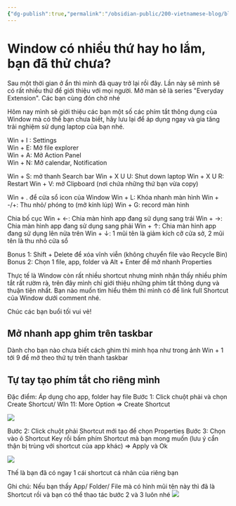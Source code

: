 ```yaml
---
{"dg-publish":true,"permalink":"/obsidian-public/200-vietnamese-blog/blog-1-window-shortcut/","tags":["Win11/shortcut"]}
---
```



# Window có nhiều thứ hay ho lắm, bạn đã thử chưa?

Sau một thời gian ở ẩn thì mình đã quay trở lại rồi đây. Lần này sẽ mình sẽ có rất nhiều thứ để giới thiệu với mọi người. Mở màn sẽ là series "Everyday Extension". Các bạn cùng đón chờ nhé

Hôm nay mình sẽ giới thiệu các bạn một số các phím tắt thông dụng của Window mà có thể bạn chưa biết, hãy lưu lại để áp dụng ngay và gia tăng trải nghiệm sử dụng laptop của bạn nhé.

 Win + I :  Settings                  
 Win + E:  Mở file explorer          
 Win + A:   Mở Action Panel           
 Win + N:   Mở calendar, Notification 

Win + S: mở thanh Search bar
Win + X U U: Shut down laptop
Win + X U R: Restart
Win + V: mở Clipboard (nơi chứa những thứ bạn vừa copy)

Win + . để cửa sổ icon của Window
Win + L: Khóa nhanh màn hình 
Win + -/+: Thu nhỏ/ phóng to (mở kính lúp)
Win + G: record màn hình

Chia bố cục
Win + ←: Chia màn hình app đang sử dụng sang trái
Win + →: Chia màn hình app đang sử dụng sang phải
Win + ↑: Chia màn hình app đang sử dụng lên nửa trên
Win + ↓: 1 mũi tên là giảm kích cỡ cửa sở, 2 mũi tên là thu nhỏ cửa sổ 

Bonus 1: Shift + Delete để xóa vĩnh viễn (không chuyển file vào Recycle Bin)
Bonus 2: Chọn 1 file, app, folder và Alt + Enter để mở nhanh Properties 

Thực tế là Window còn rất nhiều shortcut nhưng mình nhận thấy nhiều phím tắt rất rườm rà, trên đây mình chỉ giới thiệu những phím tắt thông dụng và thuận tiện nhất. Bạn nào muốn tìm hiểu thêm thì mình có để link full Shortcut của Window dưới comment nhé.

Chúc các bạn buổi tối vui vẻ!
## Mở nhanh app ghim trên taskbar
Dành cho bạn nào chưa biết cách ghim thì minh họa như trong ảnh
Win + 1 tới 9 để mở theo thứ tự trên thanh taskbar

## Tự tay tạo phím tắt cho riêng mình
Đặc điểm: Áp dụng cho app, folder hay file
Bước 1: Click chuột phải và chọn Create Shortcut/ WIn 11: More Option => Create Shortcut

![](https://i.imgur.com/09l7wa7.png)

Bước 2: Click chuột phải Shortcut mới tạo để chọn Properties
Bước 3: Chọn vào ô Shortcut Key rồi bấm phím Shortcut mà bạn mong muốn (lưu ý cẩn thận bị trùng với shortcut của app khác) => Apply và Ok 

![](https://i.imgur.com/1lAYBed.png)

Thế là bạn đã có ngay 1 cái shortcut cá nhân của riêng bạn

Ghi chú: Nếu bạn thấy App/ Folder/ File mà có hình mũi tên này thì đã là Shortcut rồi và bạn có thể thao tác bước 2 và 3 luôn nhé
![](https://i.imgur.com/6lJfOMZ.png)







